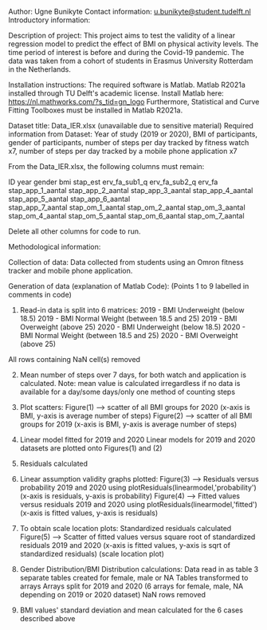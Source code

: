 Author: Ugne Bunikyte
Contact information: u.bunikyte@student.tudelft.nl
Introductory information:


Description of project: 
This project aims to test the validity of a linear regression model to predict the effect of BMI on physical activity levels. 
The time period of interest is before and during the Covid-19 pandemic. 
The data was taken from a cohort of students in Erasmus University Rotterdam in the Netherlands.


Installation instructions:
The required software is Matlab.
Matlab R2021a installed through TU Delft's academic license. 
Install Matlab here: https://nl.mathworks.com/?s_tid=gn_logo
Furthermore, Statistical and Curve Fitting Toolboxes must be installed in Matlab R2021a.


Dataset title: Data_IER.xlsx (unavailable due to sensitive material)
Required information from Dataset: Year of study (2019 or 2020), BMI of participants, gender of participants, number of steps per day tracked by fitness watch x7, number of steps per day tracked by a mobile phone application x7

From the Data_IER.xlsx, the following columns must remain:

ID 	year	gender	bmi	stap_est	erv_fa_sub1_q	erv_fa_sub2_q	erv_fa	stap_app_1_aantal	stap_app_2_aantal	stap_app_3_aantal	stap_app_4_aantal	stap_app_5_aantal	stap_app_6_aantal	
stap_app_7_aantal	stap_om_1_aantal	stap_om_2_aantal	stap_om_3_aantal	stap_om_4_aantal	stap_om_5_aantal	stap_om_6_aantal	stap_om_7_aantal

Delete all other columns for code to run.


Methodological information:

Collection of data:
Data collected from students using an Omron fitness tracker and mobile phone application.


Generation of data (explanation of Matlab Code):
(Points 1 to 9 labelled in comments in code)
1. Read-in data is split into 6 matrices:
2019 - BMI Underweight (below 18.5)
2019 - BMI Normal Weight (between 18.5 and 25)
2019 - BMI Overweight (above 25) 
2020 - BMI Underweight (below 18.5)
2020 - BMI Normal Weight (between 18.5 and 25)
2020 - BMI Overweight (above 25) 

All rows containing NaN cell(s) removed

2. Mean number of steps over 7 days, for both watch and application is calculated.
Note: mean value is calculated irregardless if no data is available for a day/some days/only one method of counting steps

3. Plot scatters:
Figure(1) --> scatter of all BMI groups for 2020 (x-axis is BMI, y-axis is average number of steps)
Figure(2) --> scatter of all BMI groups for 2019 (x-axis is BMI, y-axis is average number of steps)

4. Linear model fitted for 2019 and 2020
Linear models for 2019 and 2020 datasets are plotted onto Figures(1) and (2)

5. Residuals calculated

6. Linear assumption validity graphs plotted:
Figure(3) --> Residuals versus probability 2019 and 2020 using plotResiduals(linearmodel,'probability')(x-axis is residuals, y-axis is probability)
Figure(4) --> Fitted values versus residuals 2019 and 2020 using plotResiduals(linearmodel,'fitted')(x-axis is fitted values, y-axis is residuals)

7. To obtain scale location plots:
Standardized residuals calculated
Figure(5) --> Scatter of fitted values versus square root of standardized residuals 2019 and 2020 (x-axis is fitted values, y-axis is sqrt of standardized residuals)
 (scale location plot)

8. Gender Distribution/BMI Distribution calculations:
Data read in as table
3 separate tables created for female, male or NA
Tables transformed to arrays
Arrays split for 2019 and 2020 (6 arrays for female, male, NA depending on 2019 or 2020 dataset)
NaN rows removed

9. BMI values' standard deviation and mean calculated for the 6 cases described above 







